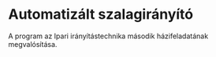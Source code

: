 # Automatizált szalagirányító
A program az Ipari irányítástechnika második házifeladatának megvalósítása.
